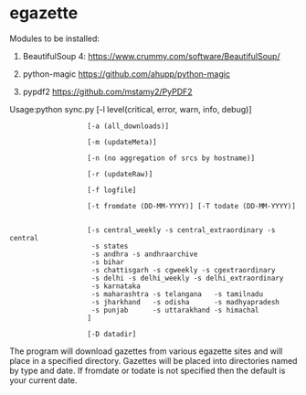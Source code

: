 # egazette
Modules to be installed:

1. BeautifulSoup 4: https://www.crummy.com/software/BeautifulSoup/

2. python-magic  https://github.com/ahupp/python-magic

3. pypdf2 https://github.com/mstamy2/PyPDF2

Usage:python sync.py   [-l level(critical, error, warn, info, debug)]

                       [-a (all_downloads)]

                       [-m (updateMeta)]

                       [-n (no aggregation of srcs by hostname)]

                       [-r (updateRaw)]

                       [-f logfile]

                       [-t fromdate (DD-MM-YYYY)] [-T todate (DD-MM-YYYY)] 


                       [-s central_weekly -s central_extraordinary -s central
                        -s states 
                        -s andhra -s andhraarchive 
                        -s bihar 
                        -s chattisgarh -s cgweekly -s cgextraordinary 
                        -s delhi -s delhi_weekly -s delhi_extraordinary
                        -s karnataka
                        -s maharashtra -s telangana   -s tamilnadu
                        -s jharkhand   -s odisha      -s madhyapradesh
                        -s punjab      -s uttarakhand -s himachal
                       ]

                       [-D datadir]


The program will download gazettes from various egazette sites
and will place in a specified directory. Gazettes will be
placed into directories named by type and date. If fromdate or
todate is not specified then the default is your current date.

